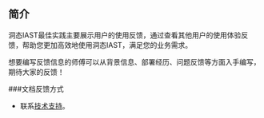 ## 简介

洞态IAST最佳实践主要展示用户的使用反馈，通过查看其他用户的使用体验反馈，帮助您更加高效地使用洞态IAST，满足您的业务需求。

想要编写反馈信息的师傅可以从背景信息、部署经历、问题反馈等方面入手编写，期待大家的反馈！

###文档反馈方式
- 联系[技术支持](/doc/aboutus/support)。
